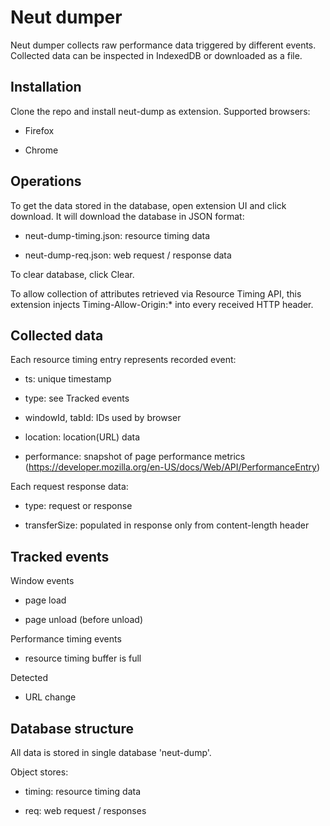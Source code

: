 # Neut dumper

Neut dumper collects raw performance data triggered by different events. Collected
data can be inspected in IndexedDB or downloaded as a file.


## Installation

Clone the repo and install neut-dump as extension. Supported browsers:

* Firefox

* Chrome


## Operations

To get the data stored in the database, open extension UI and click download.
It will download the database in JSON format:

* neut-dump-timing.json: resource timing data

* neut-dump-req.json: web request / response data

To clear database, click Clear.

To allow collection of attributes retrieved via Resource Timing API,
this extension injects Timing-Allow-Origin:* into every received HTTP header.

## Collected data

Each resource timing entry represents recorded event:

* ts: unique timestamp

* type: see Tracked events

* windowId, tabId: IDs used by browser

* location: location(URL) data

* performance: snapshot of page performance metrics (https://developer.mozilla.org/en-US/docs/Web/API/PerformanceEntry)

Each request response data:

* type: request or response

* transferSize: populated in response only from content-length header


## Tracked events

Window events

* page load

* page unload (before unload)

Performance timing events

* resource timing buffer is full

Detected

* URL change


## Database structure

All data is stored in single database 'neut-dump'.

Object stores:

* timing: resource timing data

* req: web request / responses
